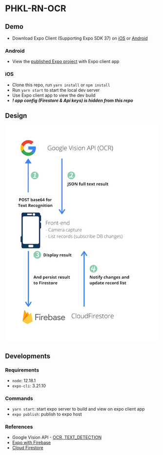 # PHKL-RN-OCR

## Demo
* Download Expo Client (Supporting Expo SDK 37) on [iOS](https://apps.apple.com/us/app/expo-client/id982107779) or [Android](https://play.google.com/store/apps/details?id=host.exp.exponent&hl=en)

### Android
* View the [published Expo project](https://expo.io/@rubyroy/phkl-rn-ocr) with Expo client app

### iOS
* Clone this repo, run `yarn install` or `npm install`
* Run `yarn start` to start the local dev server
* Use Expo client app to view the dev build
* ***! app config (Firestore & Api keys) is hidden from this repo***

## Design
![Data flow design](assets/images/data-flow-design.png?raw=true)

## Developments

### Requirements
* `node`: 12.18.1
* `expo-cli`: 3.21.10

### Commands
* `yarn start`: start expo server to build and view on expo client app
* `expo publish`: publish to expo host

### References
* Google Vision API - [OCR, TEXT_DETECTION](https://cloud.google.com/vision/docs/ocr)
* [Expo with Firebase](https://docs.expo.io/guides/using-firebase/)
* [Cloud Firestore](https://firebase.google.com/docs/firestore/quickstart#add_data)
